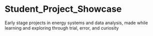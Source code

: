 # Student_Project_Showcase
Early stage projects in energy systems and data analysis, made while learning and exploring through trial, error, and curiosity
